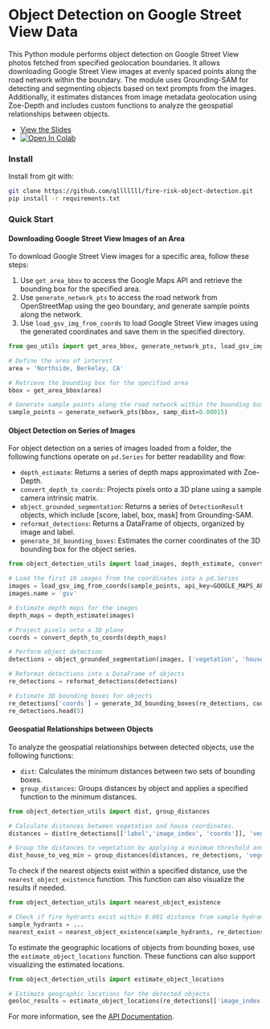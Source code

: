# Object Detection on Google Street View Data

This Python module performs object detection on Google Street View photos fetched from specified geolocation boundaries. It allows downloading Google Street View images at evenly spaced points along the road network within the boundary. The module uses Grounding-SAM for detecting and segmenting objects based on text prompts from the images. Additionally, it estimates distances from image metadata geolocation using Zoe-Depth and includes custom functions to analyze the geospatial relationships between objects.

- [View the Slides](https://docs.google.com/presentation/d/1x6mj692BMaXJE4nDjVUDzIA_VW4Mc2wfDDEbevguVxM/edit?usp=sharing)
- [![Open In Colab](https://colab.research.google.com/assets/colab-badge.svg)](https://colab.research.google.com/github/qlllllll/fire-risk-object-detection/blob/main/src/colab-demo.ipynb)
### Install

Install from git with:
```bash
git clone https://github.com/qlllllll/fire-risk-object-detection.git
pip install -r requirements.txt
```

### Quick Start

#### Downloading Google Street View Images of an Area

To download Google Street View images for a specific area, follow these steps:

1. Use `get_area_bbox` to access the Google Maps API and retrieve the bounding box for the specified area.
2. Use `generate_network_pts` to access the road network from OpenStreetMap using the geo boundary, and generate sample points along the network.
3. Use `load_gsv_img_from_coords` to load Google Street View images using the generated coordinates and save them in the specified directory.

```python
from geo_utils import get_area_bbox, generate_network_pts, load_gsv_img_from_coords

# Define the area of interest
area = 'Northside, Berkeley, CA'

# Retrieve the bounding box for the specified area
bbox = get_area_bbox(area)

# Generate sample points along the road network within the bounding box
sample_points = generate_network_pts(bbox, samp_dist=0.00015)
```

#### Object Detection on Series of Images

For object detection on a series of images loaded from a folder, the following functions operate on `pd.Series` for better readability and flow:

- `depth_estimate`: Returns a series of depth maps approximated with Zoe-Depth.
- `convert_depth_to_coords`: Projects pixels onto a 3D plane using a sample camera intrinsic matrix.
- `object_grounded_segmentation`: Returns a series of `DetectionResult` objects, which include [score, label, box, mask] from Grounding-SAM.
- `reformat_detections`: Returns a DataFrame of objects, organized by image and label.
- `generate_3d_bounding_boxes`: Estimates the corner coordinates of the 3D bounding box for the object series.

```python
from object_detection_utils import load_images, depth_estimate, convert_depth_to_coords, object_grounded_segmentation, generate_3d_bounding_boxes, reformat_detections

# Load the first 10 images from the coordinates into a pd.Series
images = load_gsv_img_from_coords(sample_points, api_key=GOOGLE_MAPS_API_KEY, save_dir='gsv_images')['image'][:10]
images.name = 'gsv'

# Estimate depth maps for the images
depth_maps = depth_estimate(images)

# Project pixels onto a 3D plane
coords = convert_depth_to_coords(depth_maps)

# Perform object detection
detections = object_grounded_segmentation(images, ['vegetation', 'house', 'fire hydrant'])

# Reformat detections into a DataFrame of objects
re_detections = reformat_detections(detections)

# Estimate 3D bounding boxes for objects
re_detections['coords'] = generate_3d_bounding_boxes(re_detections, coords)
re_detections.head(5)
```

#### Geospatial Relationships between Objects
To analyze the geospatial relationships between detected objects, use the following functions:

- `dist`: Calculates the minimum distances between two sets of bounding boxes.
- `group_distances`: Groups distances by object and applies a specified function to the minimum distances.

```python
from object_detection_utils import dist, group_distances

# Calculate distances between vegetation and house coordinates.
distances = dist(re_detections[['label','image_index', 'coords']], 'vegetation', 'house')

# Group the distances to vegetation by applying a minimum threshold and filter.
dist_house_to_veg_min = group_distances(distances, re_detections, 'vegetation', 'house', fn=min)
```

To check if the nearest objects exist within a specified distance, use the `nearest_object_existence` function. This function can also visualize the results if needed.

```python
from object_detection_utils import nearest_object_existence

# Check if fire hydrants exist within 0.001 distance from sample hydrants map
sample_hydrants = ...
nearest_exist = nearest_object_existence(sample_hydrants, re_detections[re_detections['label']=='fire hydrant'], meta=sample_points, max_dist=0.001, visualize=True)
```

To estimate the geographic locations of objects from bounding boxes, use the `estimate_object_locations` function. These functions can also support visualizing the estimated locations.

```python
from object_detection_utils import estimate_object_locations

# Estimate geographic locations for the detected objects
geoloc_results = estimate_object_locations(re_detections[['image_index','coords', 'label']], meta=sample_points, visualize=True)
```

For more information, see the [API Documentation](https://qlllllll.github.io/fire-risk-object-detection/).
